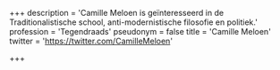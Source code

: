 +++
description = 'Camille Meloen is geïnteresseerd in de Traditionalistische school, anti-modernistische filosofie en politiek.'
profession = 'Tegendraads'
pseudonym = false
title = 'Camille Meloen'
twitter = 'https://twitter.com/CamilleMeloen'

+++
